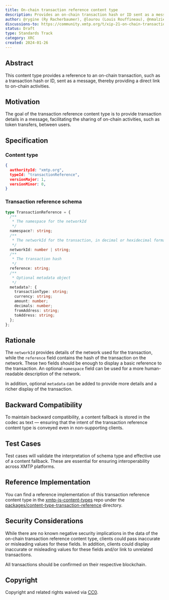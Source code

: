 ```yaml
---
title: On-chain transaction reference content type
description: Provides an on-chain transaction hash or ID sent as a message.
author: @rygine (Ry Racherbaumer), @lourou (Louis Rouffineau), @nmalzieu (Noé Malzieu), @galligan (Matt Galligan), @nakajima (Pat Nakajima), @yash-luna (Yash Lunagaria)
discussions-to: https://community.xmtp.org/t/xip-21-on-chain-transaction-reference-content-type/532
status: Draft
type: Standards Track
category: XRC
created: 2024-01-26
---
```


## Abstract

This content type provides a reference to an on-chain transaction, such as a transaction hash or ID, sent as a message, thereby providing a direct link to on-chain activities.

## Motivation

The goal of the transaction reference content type is to provide transaction details in a message, facilitating the sharing of on-chain activities, such as token transfers, between users.

## Specification

### Content type

```json
{
  authorityId: "xmtp.org",
  typeId: "transactionReference",
  versionMajor: 1,
  versionMinor: 0,
}
```

### Transaction reference schema

```ts
type TransactionReference = {
  /**
   * The namespace for the networkId
   */
  namespace?: string;
  /**
   * The networkId for the transaction, in decimal or hexidecimal format
   */
  networkId: number | string;
  /**
   * The transaction hash
   */
  reference: string;
  /**
   * Optional metadata object
   */
  metadata?: {
    transactionType: string;
    currency: string;
    amount: number;
    decimals: number;
    fromAddress: string;
    toAddress: string;
  };
};
```

## Rationale

The `networkId` provides details of the network used for the transaction, while the `reference` field contains the hash of the transaction on the network. These two fields should be enough to display a basic reference to the transaction. An optional `namespace` field can be used for a more human-readable description of the network.

In addition, optional `metadata` can be added to provide more details and a richer display of the transaction.

## Backward Compatibility

To maintain backward compatibility, a content fallback is stored in the codec as text — ensuring that the intent of the transaction reference content type is conveyed even in non-supporting clients.

## Test Cases

Test cases will validate the interpretation of schema type and effective use of a content fallback. These are essential for ensuring interoperability across XMTP platforms.

## Reference Implementation

You can find a reference implementation of this transaction reference content type in the [xmtp-js-content-types](https://github.com/xmtp/xmtp-js-content-types) repo under the [packages/content-type-transaction-reference](https://github.com/xmtp/xmtp-js-content-types/tree/main/packages/content-type-transaction-reference) directory.

## Security Considerations

While there are no known negative security implications in the data of the on-chain transaction reference content type, clients could pass inaccurate or misleading values for these fields. In addition, clients could display inaccurate or misleading values for these fields and/or link to unrelated transactions.

All transactions should be confirmed on their respective blockchain.

## Copyright

Copyright and related rights waived via [CC0](https://creativecommons.org/publicdomain/zero/1.0/).
